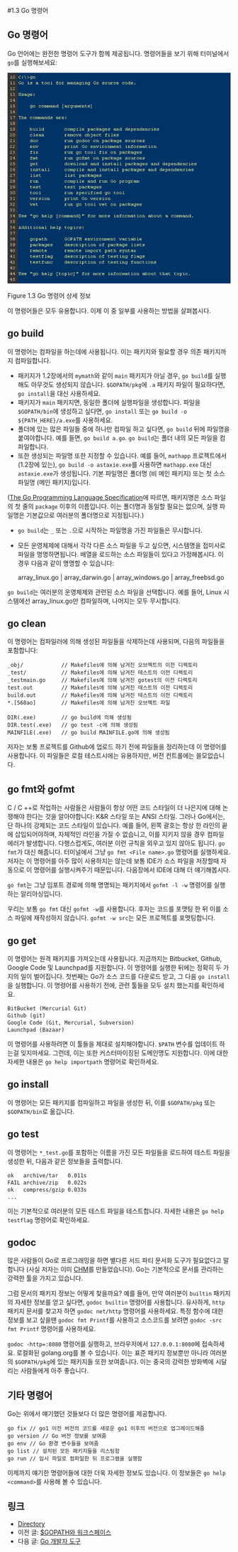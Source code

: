 #1.3 Go 명령어

## Go 명령어

Go 언어에는 완전한 명령어 도구가 함께 제공됩니다. 명령어들을 보기 위해 터미널에서 `go`를 실행해보세요:

![](images/1.3.go.png?raw=true)

Figure 1.3 Go 명령어 상세 정보

이 명령어들은 모두 유용합니다. 이제 이 중 일부를 사용하는 방법을 살펴봅시다.

## go build

이 명령어는 컴파일을 하는데에 사용됩니다. 이는 패키지와 필요할 경우 의존 패키지까지 컴파일합니다. 

- 패키지가 1.2장에서의 `mymath`와 같이 `main` 패키지가 아닐 경우, `go build`를 실행해도 아무것도 생성되지 않습니다. `$GOPATH/pkg`에 `.a` 패키지 파일이 필요하다면, `go install`을 대신 사용하세요.
- 패키지가 `main` 패키지면, 동일한 폴더에 실행파일을 생성합니다. 파일을 `$GOPATH/bin`에 생성하고 싶다면, `go install` 또는 `go build -o ${PATH_HERE}/a.exe`를 사용하세요.
- 폴더에 있는 많은 파일들 중에 하나만 컴파일 하고 싶다면, `go build` 뒤에 파일명을 붙여야합니다. 예를 들면,  `go build a.go`. `go build`는 폴더 내의 모든 파일을 컴파일합니다.
- 또한 생성되는 파일명 또한 지정할 수 있습니다. 예를 들어, `mathapp` 프로젝트에서 (1.2장에 있는), `go build -o astaxie.exe`를 사용하면 `mathapp.exe` 대신 `astaxie.exe`가 생성됩니다. 기본 파일명은 폴더명 (비 메인 패키지) 또는 첫 소스 파일명 (메인 패키지)입니다.

([The Go Programming Language Specification](https://golang.org/ref/spec)에 따르면, 패키지명은 소스 파일의 첫 줄의 `package` 이후의 이름입니다. 이는 폴더명과 동일할 필요는 없으며, 실행 파일명은 기본값으로 여러분의 폴더명으로 지정됩니다.)

- `go build`는 `_` 또는 `.`으로 시작하는 파일명을 가진 파일들은 무시합니다.

- 모든 운영체제에 대해서 각각 다른 소스 파일을 두고 싶으면, 시스템명을 접미사로 파일을 명명하면됩니다. 배열을 로드하는 소스 파일들이 있다고 가정해봅시다. 이 경우 다음과 같이 명명할 수 있습니다:

  array_linux.go | array_darwin.go | array_windows.go | array_freebsd.go

`go build`는 여러분의 운영체제와 관련된 소스 파일을 선택합니다. 예를 들어, Linux 시스템에선 array_linux.go만 컴파일하며, 나머지는 모두 무시합니다.

## go clean

이 명령어는 컴파일러에 의해 생성된 파일들을 삭제하는데 사용되며, 다음의 파일들을 포함합니다:

	_obj/            // Makefiles에 의해 남겨진 오브젝트의 이전 디렉토리
	_test/           // Makefiles에 의해 남겨진 테스트의 이전 디렉토리
	_testmain.go     // Makefiles에 의해 남겨진 gotest의 이전 디렉토리
	test.out         // Makefiles에 의해 남겨진 테스트의 이전 디렉토리
	build.out        // Makefiles에 의해 남겨진 테스트의 이전 디렉토리
	*.[568ao]        // Makefiles에 의해 남겨진 오브젝트 파일
	
	DIR(.exe)        // go build에 의해 생성됨
	DIR.test(.exe)   // go test -c에 의해 생성됨
	MAINFILE(.exe)   // go build MAINFILE.go에 의해 생성됨

저자는 보통 프로젝트를 Github에 업로드 하기 전에 파일들을 정리하는데 이 명령어를 사용합니다. 이 파일들은 로컬 테스트시에는 유용하지만, 버전 컨트롤에는 쓸모없습니다.

## go fmt와 gofmt

C / C ++로 작업하는 사람들은 사람들이 항상 어떤 코드 스타일이 더 나은지에 대해 논쟁해야 한다는 것을 알아야합니다: K&R 스타일 또는 ANSI 스타일. 그러나 Go에서는, 단 하나의 강제되는 코드 스타일이 있습니다. 예를 들어, 왼쪽 괄호는 항상 한 라인의 끝에 삽입되어야하며, 자체적인 라인을 가질 수 없습니고, 이를 지키지 않을 경우 컴파일 에러가 발생합니다. 다행스럽게도, 여러분 이런 규칙을 외우고 있지 않아도 됩니다. `go fmt`가 대신 해줍니다. 터미널에서 그냥 `go fmt <File name>.go` 명령어를 실행하세요. 저자는 이 명령어를 아주 많이 사용하지는 않는데 보통 IDE가 소스 파일을 저장할때 자동으로 이 명령어를 실행시켜주기 때문입니다. 다음장에서 IDE에 대해 더 얘기해봅시다.

`go fmt`는 그냥 임포트 경로에 의해 명명되는 패키지에서 `gofmt -l -w` 명령어를 실행하는 알리아싱입니다.

우리는 보통 `go fmt` 대신 `gofmt -w`를 사용합니다. 후자는 코드를 포맷팅 한 뒤 이를 소스 파일에 재작성하지 않습니다. `gofmt -w src`는 모든 프로젝트를 포맷팅합니다.

## go get

이 명령어는 원격 패키지를 가져오는데 사용됩니다. 지금까지는 Bitbucket, Github, Google Code 및 Launchpad를 지원합니다. 이 명령어를 실행한 뒤에는 정확히 두 가지의 일이 벌어집니다. 첫번째는 Go가 소스 코드를 다운로드 받고, 그 다음 `go install`을 실행합니다. 이 명령어를 사용하기 전에, 관련 툴들을 모두 설치 했는지를 확인하세요.

	BitBucket (Mercurial Git)
	Github (git)
	Google Code (Git, Mercurial, Subversion)
	Launchpad (Bazaar)

이 명령어를 사용하려면 이 툴들을 제대로 설치해야합니다. `$PATH` 변수를 업데이트 하는걸 잊지마세요. 그런데, 이는 또한 커스터마이징된 도메인명도 지원합니다. 이에 대한 자세한 내용은 `go help importpath` 명령어로 확인하세요.

## go install

이 명령어는 모든 패키지를 컴파일하고 파일을 생성한 뒤, 이를 `$GOPATH/pkg` 또는 `$GOPATH/bin`로 옮깁니다.

## go test

이 명령어는 `*_test.go`를 포함하는 이름을 가진 모든 파일들을 로드하여 테스트 파일을 생성한 뒤, 다음과 같은 정보들을 출력합니다.

	ok   archive/tar   0.011s
	FAIL archive/zip   0.022s
	ok   compress/gzip 0.033s
	...

이는 기본적으로 여러분의 모든 테스트 파일을 테스트합니다. 자세한 내용은 `go help testflag` 명령어로 확인하세요.

## godoc

많은 사람들이 Go로 프로그래밍을 하면 별다른 서드 파티 문서화 도구가 필요없다고 말합니다 (사실 저자는 이미 [CHM](https://github.com/astaxie/godoc)를 만들었습니다). Go는 기본적으로 문서를 관리하는 강력한 툴을 가지고 있습니다.

그럼 문서의 패키지 정보는 어떻게 찾을까요? 예를 들어, 만약 여러분이 `builtin` 패키지의 자세한 정보를 얻고 싶다면, `godoc builtin` 명령어를 사용합니다. 유사하게, `http` 패키지 문서를 찾고자 하면 `godoc net/http` 명령어를 사용하세요. 특정 함수에 대한 정보를 보고 싶을땐 `godoc fmt Printf`를 사용하고 소스코드를 보려면 `godoc -src fmt Printf` 명령어를 사용하세요.

`godoc -http=:8080` 명령어를 실행하고, 브라우저에서 `127.0.0.1:8080`에 접속하세요. 로컬화된 golang.org를 볼 수 있습니다. 이는 표준 패키지 정보뿐만 아니라 여러분의 `$GOPATH/pkg`에 있는 패키지들 또한 보여줍니다. 이는 중국의 강력한 방화벽에 시달리는 사람들에게 아주 좋습니다.

## 기타 명령어

Go는 위에서 얘기했던 것들보다 더 많은 명령어를 제공합니다.

	go fix // go1 이전 버전의 코드를 새로운 go1 이후의 버전으로 업그레이드해줌
	go version // Go 버전 정보를 보여줌
	go env // Go 환경 변수들을 보여줌
	go list // 설치된 모든 패키지들을 리스팅함
	go run // 임시 파일로 컴파일한 뒤 프로그램을 실행함

이제까지 얘기한 명령어들에 대한 더욱 자세한 정보도 있습니다. 이 정보들은 `go help <command>`를 사용해 볼 수 있습니다.

## 링크

- [Directory](preface.md)
- 이전 글: [$GOPATH와 워크스페이스](01.2.md)
- 다음 글: [Go 개발자 도구](01.4.md)
